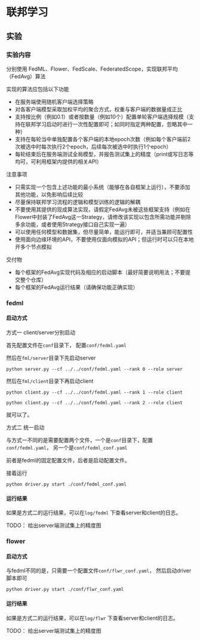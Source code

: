 # 联邦学习
## 实验
### 实验内容

分别使用 FedML、Flower、FedScale、FederatedScope，实现联邦平均（FedAvg）算法

实现的算法应包括以下功能
- 在服务端使用随机客户端选择策略
- 对各客户端模型采取加权平均的聚合方式，权重与客户端的数据量成正比
- 支持按比例（例如0.1）或者按数量（例如10个）配置单轮客户端选择规模（支持在联邦学习启动时进行一次性配置即可；如同时指定两种配置，忽略其中一种）
- 支持在每轮当中单独配置各个客户端的本地epoch次数（例如每个客户端前2次被选中时每次执行2个epoch，后续每次被选中时执行1个epoch）
- 每轮结束后在服务端测试全局模型，并报告测试集上的精度（print或写日志等均可，可利用框架内提供的相关API）

注意事项
- 只需实现一个包含上述功能的最小系统（能够在各自框架上运行），不要添加其他功能，以免影响后续比较
- 尽量保持联邦学习流程的逻辑和模型训练的逻辑的解耦
- 不要使用其提供的现成算法实现，请假定FedAvg未被这些框架支持（例如在Flower中封装了FedAvg这一Strategy，请修改该实现以包含所需功能并剔除多余功能，或者使用Strategy接口自己实现一遍）
- 可以使用任何模型和数据集，但尽量简单，能运行即可，并适当兼顾可配置性
- 使用面向边缘环境的API，不要使用仅面向模拟的API；但运行时可以只在本地开多个节点模拟

交付物
- 每个框架的FedAvg实现代码及相应的启动脚本（最好简要说明用法；不要提交整个仓库）
- 每个框架的FedAvg运行结果（请确保功能正确实现）

### fedml
#### 启动方式


方式一 client/server分别启动

首先配置文件在`conf`目录下， 配置`conf/fedml.yaml`

然后在`fml/server`目录下先启动server
```shell
python server.py --cf ../../conf/fedml.yaml --rank 0 --role server
```

然后在`fml/client`目录下再启动client
```shell
python client.py --cf ../../conf/fedml.yaml --rank 1 --role client
```
```shell
python client.py --cf ../../conf/fedml.yaml --rank 2 --role client
```
就可以了。

方式二 统一启动

与方式一不同的是需要配置两个文件，一个是`conf`目录下，配置`conf/fedml.yaml`， 另一个是`conf/fedml_conf.yaml`

前者是fedml的固定配置文件，后者是启动配置文件。

接着运行
```shell
python driver.py start ./conf/fedml_conf.yaml
```

#### 运行结果

如果是方式二的运行结果，可以在`log/fedml` 下查看server和client的日志。

TODO： 给出server端测试集上的精度图

### flower
#### 启动方式

与fedml不同的是，只需要一个配置文件`conf/flwr_conf.yaml`， 然后启动driver脚本即可
```shell
python driver.py start ./conf/flwr_conf.yaml
```

#### 运行结果

如果是方式二的运行结果，可以在`log/flwr` 下查看server和client的日志。

TODO： 给出server端测试集上的精度图
